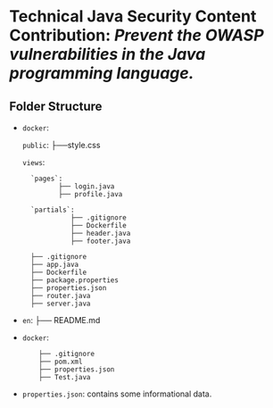 # Technical Java Security Content Contribution: *Prevent the OWASP vulnerabilities in the Java programming language.*

## **Folder Structure**

* `docker`:
  
    `public`:
            ├──style.css
    
    `views`:
 
        `pages`:
               ├── login.java
               ├── profile.java  
               
        `partials`:
                  ├── .gitignore
                  ├── Dockerfile
                  ├── header.java
                  ├── footer.java  
                  
        ├── .gitignore
        ├── app.java
        ├── Dockerfile
        ├── package.properties
        ├── properties.json
        ├── router.java
        ├── server.java
        
* `en`:
   ├── README.md
  
* `docker`:
  
          ├── .gitignore
          ├── pom.xml
          ├── properties.json
          ├── Test.java


* `properties.json`: contains some informational data.
